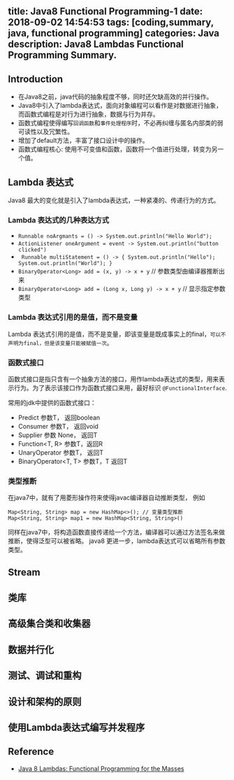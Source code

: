 title: Java8 Functional Programming-1
date: 2018-09-02 14:54:53
tags: [coding,summary, java, functional programming]
categories:  Java 
description: Java8 Lambdas Functional Programming Summary.
---

## Introduction

- 在Java8之前，java代码的抽象程度不够，同时还欠缺高效的并行操作。
- Java8中引入了lambda表达式，面向对象编程可以看作是对数据进行抽象，而函数式编程是对行为进行抽象，数据与行为并存。
- 函数式编程使得编写`回调函数`和`事件处理程序`时，不必再纠缠与匿名内部类的弱可读性以及冗繁性。
- 增加了default方法，丰富了接口设计中的操作。
- 函数式编程核心: 使用不可变值和函数，函数将一个值进行处理，转变为另一个值。

## Lambda 表达式

Java8 最大的变化就是引入了lambda表达式，一种紧凑的、传递行为的方式。

### Lambda 表达式的几种表达方式

- `Runnable noArgmants = () -> System.out.println("Hello World");`
- `ActionListener oneArgument = event -> System.out.println("button clicked")`
- ` Runnable multiStatement = () -> { System.out.println("Hello"); System.out.println("World"); }`
- `BinaryOperator<Long> add = (x, y) -> x + y` // 参数类型由编译器推断出来
- `BinaryOperator<Long> add = (Long x, Long y) -> x + y` // 显示指定参数类型

### Lambda 表达式引用的是值，而不是变量

Lambda 表达式引用的是值，而不是变量，即该变量是既成事实上的final，`可以不声明为final，但是该变量只能被赋值一次`。

### 函数式接口 

函数式接口是指只含有一个抽象方法的接口，用作lambda表达式的类型，用来表示行为。为了表示该接口作为函数式接口来用，最好标识 `@FunctionalInterface`.

常用的jdk中提供的函数式接口：

- Predict<T> 参数T， 返回boolean
- Consumer<T> 参数T， 返回void
- Supplier<T> 参数 None， 返回T
- Function<T, R> 参数T，返回R
- UnaryOperator<T> 参数T， 返回T
- BinaryOperator<T, T> 参数T，T 返回T

### 类型推断

在java7中，就有了用菱形操作符来使得javac编译器自动推断类型， 例如

```
Map<String, String> map = new HashMap<>(); // 变量类型推断
Map<String, String> map1 = new HashMap<String, String>()
```
同样在java7中，将构造函数直接传递给一个方法，编译器可以通过方法签名来做推断，使得泛型可以被省略。
java8 更进一步，lambda表达式可以省略所有参数类型。

## Stream

## 类库

## 高级集合类和收集器

## 数据并行化

## 测试、调试和重构

## 设计和架构的原则

## 使用Lambda表达式编写并发程序

## Reference
- [Java 8 Lambdas: Functional Programming for the Masses](https://www.amazon.com/Java-Lambdas-Functional-Programming-Masses/dp/1449370772)
